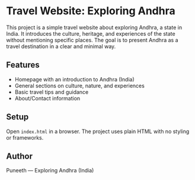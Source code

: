<!DOCTYPE html>
<html lang="en">
<head>
  <meta charset="UTF-8">
</head>
<body>

<h1>Travel Website: Exploring Andhra</h1>

<p>
  This project is a simple travel website about exploring Andhra, a state in India. 
  It introduces the culture, heritage, and experiences of the state without mentioning specific places. 
  The goal is to present Andhra as a travel destination in a clear and minimal way.
</p>

<h2>Features</h2>
<ul>
  <li>Homepage with an introduction to Andhra (India)</li>
  <li>General sections on culture, nature, and experiences</li>
  <li>Basic travel tips and guidance</li>
  <li>About/Contact information</li>
</ul>

<h2>Setup</h2>
<p>
  Open <code>index.html</code> in a browser. The project uses plain HTML with no styling or frameworks.
</p>

<h2>Author</h2>
<p>Puneeth — Exploring Andhra (India)</p>

</body>
</html>

